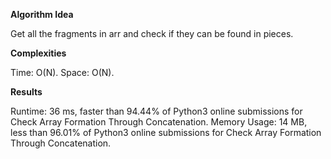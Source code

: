 **Algorithm Idea**

Get all the fragments in arr and check if they can 
be found in pieces.

**Complexities**

Time: O(N).
Space: O(N).

**Results**

Runtime: 36 ms, faster than 94.44% of Python3 online submissions for Check Array Formation Through Concatenation.
Memory Usage: 14 MB, less than 96.01% of Python3 online submissions for Check Array Formation Through Concatenation.
